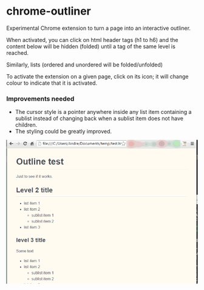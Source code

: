 # chrome-outliner

Experimental Chrome extension to turn a page into an interactive outliner.

When activated, you can click on html header tags (h1 to h6) and the content
below will be hidden (folded) until a tag of the same level is reached.

Similarly, lists (ordered and unordered will be folded/unfolded)

To activate the extension on a given page, click on its icon; it will
change colour to indicate that it is activated.

### Improvements needed


- The cursor style is a pointer anywhere inside any list item containing a sublist instead of
  changing back when a sublist item does not have children.
- The styling could be greatly improved.

![demo](https://github.com/aroberge/chrome-outliner/blob/master/outliner.gif)
